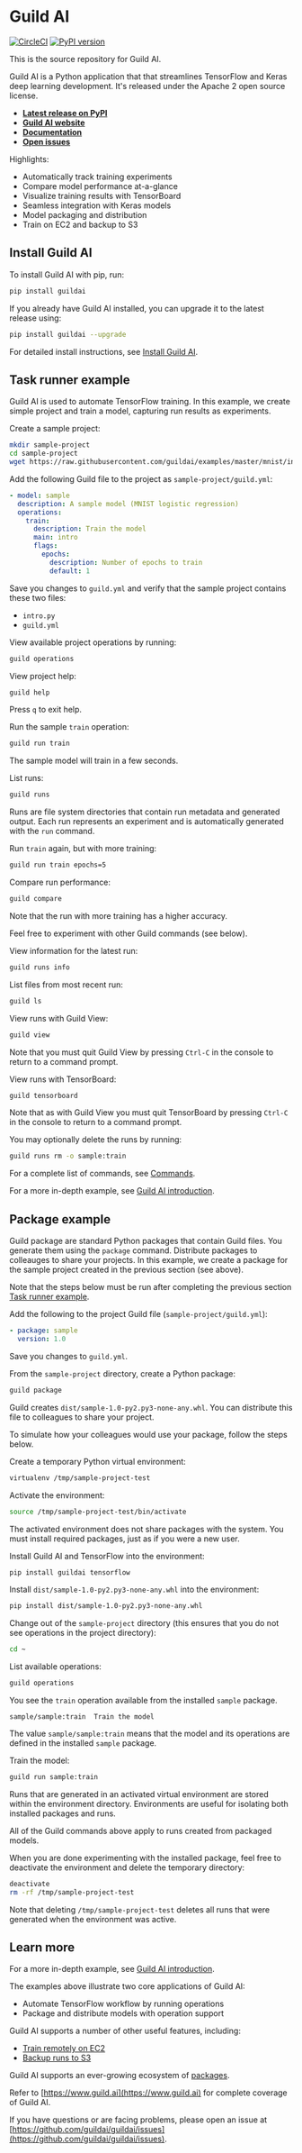 # Guild AI

[![CircleCI](https://circleci.com/gh/guildai/guildai.svg?style=shield)](https://circleci.com/gh/guildai/guild)
[![PyPI version](https://badge.fury.io/py/guildai.svg)](https://badge.fury.io/py/guildai)

This is the source repository for Guild AI.

Guild AI is a Python application that that streamlines TensorFlow and
Keras deep learning development. It's released under the Apache 2 open
source license.

- **[Latest release on PyPI](https://pypi.python.org/pypi/guildai)**
- **[Guild AI website](https://www.guild.ai)**
- **[Documentation](https://www.guild.ai/docs/)**
- **[Open issues](https://github.com/guildai/guildai/issues)**

Highlights:

- Automatically track training experiments
- Compare model performance at-a-glance
- Visualize training results with TensorBoard
- Seamless integration with Keras models
- Model packaging and distribution
- Train on EC2 and backup to S3

## Install Guild AI

To install Guild AI with pip, run:

``` bash
pip install guildai
```

If you already have Guild AI installed, you can upgrade it to the
latest release using:

``` bash
pip install guildai --upgrade
```

For detailed install instructions, see [Install Guild
AI](https://www.guild.ai/install).

<a id="task-runner-example">

## Task runner example

Guild AI is used to automate TensorFlow training. In this example, we
create simple project and train a model, capturing run results as
experiments.

Create a sample project:

``` bash
mkdir sample-project
cd sample-project
wget https://raw.githubusercontent.com/guildai/examples/master/mnist/intro.py
```

Add the following Guild file to the project as
`sample-project/guild.yml`:

``` yaml
- model: sample
  description: A sample model (MNIST logistic regression)
  operations:
    train:
      description: Train the model
      main: intro
      flags:
        epochs:
          description: Number of epochs to train
          default: 1
```

Save you changes to `guild.yml` and verify that the sample project
contains these two files:

- `intro.py`
- `guild.yml`

View available project operations by running:

``` bash
guild operations
```

View project help:

``` bash
guild help
```

Press `q` to exit help.

Run the sample `train` operation:

``` bash
guild run train
```

The sample model will train in a few seconds.

List runs:

``` bash
guild runs
```

Runs are file system directories that contain run metadata and
generated output. Each run represents an experiment and is
automatically generated with the `run` command.

Run `train` again, but with more training:

``` bash
guild run train epochs=5
```

Compare run performance:

``` bash
guild compare
```

Note that the run with more training has a higher accuracy.

Feel free to experiment with other Guild commands (see below).

View information for the latest run:

``` bash
guild runs info
```

List files from most recent run:

``` bash
guild ls
```

View runs with Guild View:

``` bash
guild view
```

Note that you must quit Guild View by pressing `Ctrl-C` in the console
to return to a command prompt.

View runs with TensorBoard:

``` bash
guild tensorboard
```

Note that as with Guild View you must quit TensorBoard by pressing
`Ctrl-C` in the console to return to a command prompt.

You may optionally delete the runs by running:

``` bash
guild runs rm -o sample:train
```

For a complete list of commands, see [Commands](http://www.guild.ai/docs/commands/).

For a more in-depth example, see [Guild AI
introduction](https://www.guild.ai/docs/intro/).

## Package example

Guild package are standard Python packages that contain Guild
files. You generate them using the `package` command. Distribute
packages to colleauges to share your projects. In this example, we
create a package for the sample project created in the previous
section (see above).

Note that the steps below must be run after completing the previous
section [Task runner example](#task-runner-example).

Add the following to the project Guild file
(`sample-project/guild.yml`):

``` yaml
- package: sample
  version: 1.0
```

Save you changes to `guild.yml`.

From the `sample-project` directory, create a Python package:

``` bash
guild package
```

Guild creates `dist/sample-1.0-py2.py3-none-any.whl`. You can
distribute this file to colleagues to share your project.

To simulate how your colleagues would use your package, follow the
steps below.

Create a temporary Python virtual environment:

``` bash
virtualenv /tmp/sample-project-test
```

Activate the environment:

``` bash
source /tmp/sample-project-test/bin/activate
```

The activated environment does not share packages with the system. You
must install required packages, just as if you were a new user.

Install Guild AI and TensorFlow into the environment:

``` bash
pip install guildai tensorflow
```

Install `dist/sample-1.0-py2.py3-none-any.whl` into the environment:

``` bash
pip install dist/sample-1.0-py2.py3-none-any.whl
```

Change out of the `sample-project` directory (this ensures that you do
not see operations in the project directory):

``` bash
cd ~
```

List available operations:

``` bash
guild operations
```

You see the `train` operation available from the installed `sample`
package.

```
sample/sample:train  Train the model
```

The value `sample/sample:train` means that the model and its
operations are defined in the installed `sample` package.

Train the model:

``` bash
guild run sample:train
```

Runs that are generated in an activated virtual environment are stored
within the environment directory. Environments are useful for
isolating both installed packages and runs.

All of the Guild commands above apply to runs created from packaged
models.

When you are done experimenting with the installed package, feel free
to deactivate the environment and delete the temporary directory:

``` bash
deactivate
rm -rf /tmp/sample-project-test
```

Note that deleting `/tmp/sample-project-test` deletes all runs that
were generated when the environment was active.

## Learn more

For a more in-depth example, see [Guild AI
introduction](https://www.guild.ai/docs/intro/).

The examples above illustrate two core applications of Guild AI:

- Automate TensorFlow workflow by running operations
- Package and distribute models with operation support

Guild AI supports a number of other useful features, including:

- [Train remotely on EC2](https://www.guild.ai/docs/guides/train-on-ec2/)
- [Backup runs to S3](https://www.guild.ai/docs/guides/backup-to-s3/)

Guild AI supports an ever-growing ecosystem of
[packages](https://www.guild.ai/packages/).

Refer to [https://www.guild.ai](https://www.guild.ai) for complete
coverage of Guild AI.

If you have questions or are facing problems, please open an issue at
[https://github.com/guildai/guildai/issues](https://github.com/guildai/guildai/issues).
